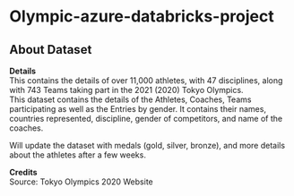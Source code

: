 # Olympic-azure-databricks-project

## About Dataset

**Details**  
This contains the details of over 11,000 athletes, with 47 disciplines, along with 743 Teams taking part in the 2021 (2020) Tokyo Olympics.  
This dataset contains the details of the Athletes, Coaches, Teams participating as well as the Entries by gender. It contains their names, countries represented, discipline, gender of competitors, and name of the coaches.

Will update the dataset with medals (gold, silver, bronze), and more details about the athletes after a few weeks.

**Credits**  
Source: Tokyo Olympics 2020 Website

